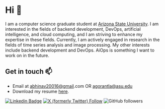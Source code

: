 # Hi 👋
I am a computer science graduate student at [Arizona State University](https://asu.edu). I am interested in the fields of backend development, DevOps, artificial intelligence, and cloud computing, and I am striving to enhance my expertise in these fields. Currently, I am actively engaged in research in the fields of time series analysis and image processing. My other interests include backend development and DevOps. AiOps is something I want to work on in the future.


 ## Get in touch 📫
 - Email at [abhinav20016@gmail](abhinav20016@gmail).com OR [agorantla@asu.edu](agorantla@asu.edu)
 - Download my resume [here](https://abhinavgorantla.me/files/abhinav_gorantla_resume.pdf).

[![Linkedin Badge](https://img.shields.io/badge/-LinkedIn-blue?style=flat-square&logo=Linkedin&logoColor=white&link=https://www.linkedin.com/in/abhinav-gorantla/)](https://www.linkedin.com/in/abhinav-gorantla/)
[![X (formerly Twitter) Follow](https://img.shields.io/twitter/follow/asteroidc0ffee)](https://twitter.com/asteroidc0ffee)
![GitHub followers](https://img.shields.io/github/followers/abhinavgor)

